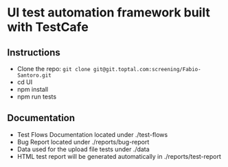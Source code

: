 # UI test automation framework built with TestCafe

## Instructions

* Clone the repo: `git clone git@git.toptal.com:screening/Fabio-Santoro.git`
* cd UI
* npm install
* npm run tests

## Documentation
* Test Flows Documentation located under ./test-flows
* Bug Report located under ./reports/bug-report
* Data used for the upload file tests under ./data
* HTML test report will be generated automatically in ./reports/test-report
